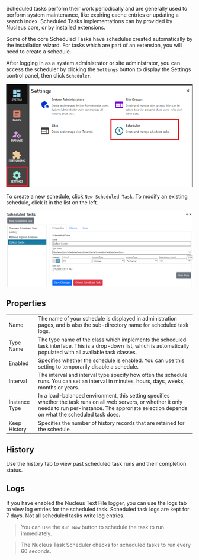 Scheduled tasks perform their work periodically and are generally used to perform system maintenance, like expiring cache entries or updating a search 
index.  Scheduled Tasks implementations can by provided by Nucleus core, or by installed extensions.

Some of the core Scheduled Tasks have schedules created automatically by the installation wizard.  For tasks which are part of an extension, you 
will need to create a schedule.

After logging in as a system administrator or site administrator, you can access the scheduler by clicking the `Settings` button to display the Settings 
control panel, then click `Scheduler`.

![Task Scheduler](Scheduled-Tasks.png)

To create a new schedule, click `New Scheduled Task`.  To modify an existing schedule, click it in the list on the left.

![Task Scheduler](Scheduled-Tasks-Editor.png)

## Properties
|                  |                                                                                      |
|------------------|--------------------------------------------------------------------------------------|
| Name             | The name of your schedule is displayed in administration pages, and is also the sub-directory name for scheduled task logs.  |
| Type Name        | The type name of the class which implements the scheduled task interface.  This is a drop-down list, which is automatically populated with all available task classes.  |
| Enabled          | Specifies whether the schedule is enabled.  You can use this setting to temporarily disable a schedule.  |
| Interval         | The interval and interval type specify how often the schedule runs.  You can set an interval in minutes, hours, days, weeks, months or years.  |
| Instance Type    | In a load-balanced environment, this setting specifies whether the task runs on all web servers, or whether it only needs to run per-instance. The approriate selection depends on what the scheduled task does. |
| Keep History     | Specifies the number of history records that are retained for the schedule. |

## History
Use the history tab to view past scheduled task runs and their completion status.

## Logs
If you have enabled the Nucleus Text File logger, you can use the logs tab to view log entries for the scheduled task.  Scheduled task logs are kept for 7 days.  Not all scheduled tasks write log entries.

> You can use the `Run Now` button to schedule the task to run immediately.  

> The Nucleus Task Scheduler checks for scheduled tasks to run every 60 seconds.  